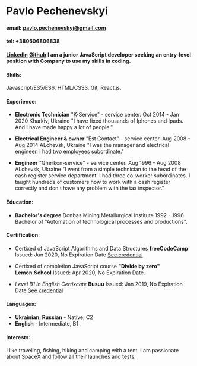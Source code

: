 # Pavlo Pechenevskyi
#### email: pavlo.pechenevskyi@gmail.com
#### tel: +380506806838 
**[LinkedIn](https://www.linkedin.com/in/pavlo-pechenevskyi/)**
**[Github](https://github.com/PechPavlo)**
**I am a junior JavaScript developer seeking an entry-level position with Company to use my skills in coding.**
#### Skills:
Javascript/ES5/ES6, HTML/CSS3, Git, React.js.
#### Experience:
* **Electronic Technician**
"K-Service" - service center.
Oct 2014 - Jan 2020
Kharkiv, Ukraine
"I have fixed thousands of Iphones and Ipads. And I have made
happy a lot of people."

* **Electrical Engineer & owner**
"Est Contact" - service center.
Aug 2008 - Aug 2014
ALchevsk, Ukraine
"I was the manager and electrical engineer. I had two employees
subordinate."

* **Engineer**
"Gherkon-service" - service center.
Aug 1996 - Aug 2008
ALchevsk, Ukraine
"I went from a simple technician to the head of the cash register
service department. I had three co-worker subordinates. I
taught hundreds of customers how to work with a cash register
correctly and don't have any problem with the tax inspector."
#### Education:
* **Bachelor's degree**
Donbas Mining Metallurgical Institute
1992 - 1996
Bachelor of "Automation of technological processes and
productions".
#### Certification:
 * Certixed of JavaScript Algorithms and Data Structures
**freeCodeCamp**
Issued: Jun 2020, No Expiration Date
[See credential](https://www.freecodecamp.org/certification/fcc717b889c-4c74-4708-9946-4286c2145a50/javascript-algorithms-and-data-structures)

* Certixed of completion JavaScript course **"Divide by zero"**
**Lemon.School**
Issued: Apr 2020, No Expiration Date.

* *Level B1 in English Certixcate*
**Busuu**
Issued: Jan 2019, No Expiration Date
[See credential](https://api.busuu.com/anon/certificates/309b1c1cc18b14b380e932d69eb99456)
#### Languages:
* **Ukrainian, Russian** - Native, C2
* **English** - Intermediate, B1
#### Interests:
  I like traveling, fishing, hiking and camping with a tent.
I am passionate about SpaceX and follow all their launches and
tests.